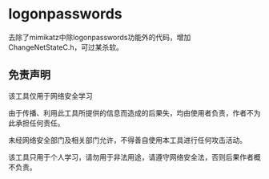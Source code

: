 # logonpasswords

去除了mimikatz中除logonpasswords功能外的代码，增加ChangeNetStateC.h，可过某杀软。

## 免责声明

该工具仅用于网络安全学习

由于传播、利用此工具所提供的信息而造成的后果失，均由使用者负责，作者不为此承担任何责任。

未经网络安全部门及相关部门允许，不得善自使用本工具进行任何攻击活动。

该工具只用于个人学习，请勿用于非法用途，请遵守网络安全法，否则后果作者概不负责。
